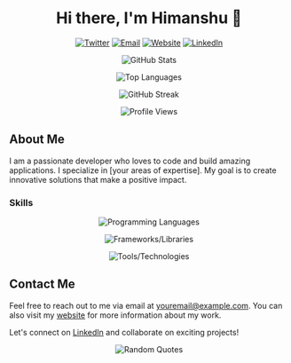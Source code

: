 <h1 align="center">Hi there, I'm Himanshu 👋</h1>

<p align="center">
  <a href="[https://twitter.com/yourusername](https://twitter.com/kouder01)"><img src="https://img.shields.io/badge/Twitter-%231DA1F2.svg?&style=for-the-badge&logo=twitter&logoColor=white" alt="Twitter"></a>
  <a href="mailto:himanshupoptani12@gmail.com"><img src="https://img.shields.io/badge/Email-%23D14836.svg?&style=for-the-badge&logo=gmail&logoColor=white" alt="Email"></a>
  <a href="https://himanshu.bio"><img src="https://img.shields.io/badge/Website-%230077B5.svg?&style=for-the-badge&logo=web&logoColor=white" alt="Website"></a>
  <a href="https://linkedin.com/in/hxxxp"><img src="https://img.shields.io/badge/LinkedIn-%230077B5.svg?&style=for-the-badge&logo=linkedin&logoColor=white" alt="LinkedIn"></a>
</p>

<p align="center">
  <img src="https://github-readme-stats.vercel.app/api?username=coderwithsense&show_icons=true&theme=vision-friendly-dark" alt="GitHub Stats">
</p>

<p align="center">
  <img src="https://github-readme-stats.vercel.app/api/top-langs/?username=coderwithsense&layout=compact&theme=vision-friendly-dark" alt="Top Languages">
</p>

<p align="center">
  <img src="https://github-readme-streak-stats.herokuapp.com?user=coderwithsense&theme=tokyonight&hide_border=true&date_format=M%20j%5B%2C%20Y%5D&stroke=11CBDD" alt="GitHub Streak">
</p>

<p align="center">
  <img src="https://komarev.com/ghpvc/?username=coderwithsense&color=blueviolet" alt="Profile Views">
</p>


## About Me

I am a passionate developer who loves to code and build amazing applications. I specialize in [your areas of expertise]. My goal is to create innovative solutions that make a positive impact.

### Skills

<p align="center">
  <img src="https://img.shields.io/badge/Programming%20Languages-Python%20%7C%20C%2B%2B%20%7C%20Solidity%20%7C%20JavaScript-blueviolet" alt="Programming Languages">
</p>

<p align="center">
  <img src="https://img.shields.io/badge/Frameworks%2FLibraries-Django%20%7C%20Hardhat%20%7C%20React-green" alt="Frameworks/Libraries">
</p>

<p align="center">
  <img src="https://img.shields.io/badge/Tools%2FTechnologies-Blockchain-ff69b4" alt="Tools/Technologies">
</p>


## Contact Me

Feel free to reach out to me via email at youremail@example.com. You can also visit my [website](https://himanshu.bio) for more information about my work.

Let's connect on [LinkedIn](https://linkedin.com/in/hxxxp) and collaborate on exciting projects!

<p align="center">
  <img src="https://quotes-github-readme.vercel.app/api?type=horizontal" alt="Random Quotes">
</p>


<!-- Additional sections or customization can be added as per your preference -->
